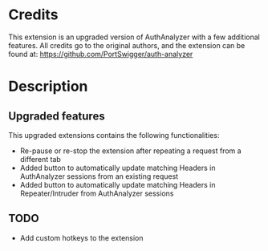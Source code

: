 # Credits 

This extension is an upgraded version of AuthAnalyzer with a few additional features.
All credits go to the original authors, and the extension can be found at: https://github.com/PortSwigger/auth-analyzer

# Description

## Upgraded features

This upgraded extensions contains the following functionalities:
- Re-pause or re-stop the extension after repeating a request from a different tab
- Added button to automatically update matching Headers in AuthAnalyzer sessions from an existing request
- Added button to automatically update matching Headers in Repeater/Intruder from AuthAnalyzer sessions

## TODO

- Add custom hotkeys to the extension
